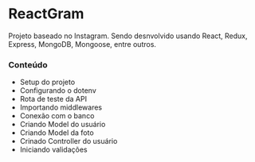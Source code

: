 # ReactGram
Projeto baseado no Instagram. Sendo desnvolvido usando React, Redux, Express, MongoDB, Mongoose, entre outros.

### Conteúdo
  - Setup do projeto
  - Configurando o dotenv
  - Rota de teste da API
  - Importando middlewares
  - Conexão com o banco
  - Criando Model do usuário
  - Criando Model da foto
  - Crinado Controller do usuário
  - Iniciando validações

